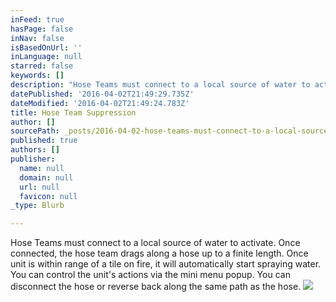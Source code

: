 ```yaml
---
inFeed: true
hasPage: false
inNav: false
isBasedOnUrl: ''
inLanguage: null
starred: false
keywords: []
description: "Hose Teams must connect to a local source of water to activate. Once connected, the hose team drags along a hose up to a finite length. Once unit is within range of a tile on fire, it will automatically start spraying water. You can control the unit's actions via the mini menu popup. You can disconnect the hose or reverse back along the same path as the hose."
datePublished: '2016-04-02T21:49:29.735Z'
dateModified: '2016-04-02T21:49:24.783Z'
title: Hose Team Suppression
author: []
sourcePath: _posts/2016-04-02-hose-teams-must-connect-to-a-local-source-of-water-to-activa.md
published: true
authors: []
publisher:
  name: null
  domain: null
  url: null
  favicon: null
_type: Blurb

---
```

Hose Teams must connect to a local source of water to activate. Once connected, the hose team drags along a hose up to a finite length. Once unit is within range of a tile on fire, it will automatically start spraying water. You can control the unit's actions via the mini menu popup. You can disconnect the hose or reverse back along the same path as the hose.
![](https://the-grid-user-content.s3-us-west-2.amazonaws.com/fff82a53-8c68-413e-a59b-62b71b88d770.gif)